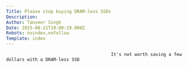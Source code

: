 ```yaml
---
Title: Please stop buying DRAM-less SSDs
Description: 
Author: Tanveer Singh
Date: 2025-08-21T19:00:19.000Z
Robots: noindex,nofollow
Template: index
---
```


                                            It's not worth saving a few dollars with a DRAM-less SSD
                                        
